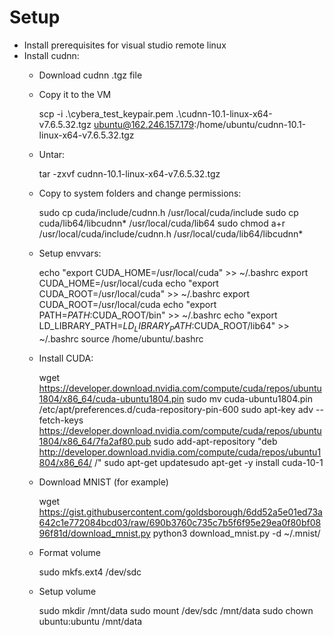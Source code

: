
# Setup

* Install prerequisites for visual studio remote linux
* Install cudnn:
	* Download cudnn .tgz file
	* Copy it to the VM
	
		scp -i .\cybera_test_keypair.pem .\cudnn-10.1-linux-x64-v7.6.5.32.tgz  ubuntu@162.246.157.179:/home/ubuntu/cudnn-10.1-linux-x64-v7.6.5.32.tgz

	* Untar:
	
		tar -zxvf cudnn-10.1-linux-x64-v7.6.5.32.tgz
	
	* Copy to system folders and change permissions:

		sudo cp cuda/include/cudnn.h /usr/local/cuda/include
		sudo cp cuda/lib64/libcudnn* /usr/local/cuda/lib64
		sudo chmod a+r /usr/local/cuda/include/cudnn.h /usr/local/cuda/lib64/libcudnn*

	* Setup envvars:

		echo "export CUDA_HOME=/usr/local/cuda" >> ~/.bashrc
		export CUDA_HOME=/usr/local/cuda
		echo "export CUDA_ROOT=/usr/local/cuda" >> ~/.bashrc
		export CUDA_ROOT=/usr/local/cuda
		echo "export PATH=$PATH:$CUDA_ROOT/bin" >> ~/.bashrc
		echo "export LD_LIBRARY_PATH=$LD_LIBRARY_PATH:$CUDA_ROOT/lib64" >> ~/.bashrc
		source /home/ubuntu/.bashrc

	* Install CUDA:
	
		wget https://developer.download.nvidia.com/compute/cuda/repos/ubuntu1804/x86_64/cuda-ubuntu1804.pin
		sudo mv cuda-ubuntu1804.pin /etc/apt/preferences.d/cuda-repository-pin-600
		sudo apt-key adv --fetch-keys https://developer.download.nvidia.com/compute/cuda/repos/ubuntu1804/x86_64/7fa2af80.pub
		sudo add-apt-repository "deb http://developer.download.nvidia.com/compute/cuda/repos/ubuntu1804/x86_64/ /"
		sudo apt-get updatesudo apt-get -y install cuda-10-1

	* Download MNIST (for example)

		wget https://gist.githubusercontent.com/goldsborough/6dd52a5e01ed73a642c1e772084bcd03/raw/690b3760c735c7b5f6f95e29ea0f80bf0896f81d/download_mnist.py
		python3 download_mnist.py -d ~/.mnist/

    * Format volume
        
        sudo mkfs.ext4 /dev/sdc

    * Setup volume
        
        sudo mkdir /mnt/data
        sudo mount /dev/sdc /mnt/data
        sudo chown ubuntu:ubuntu /mnt/data
        
        